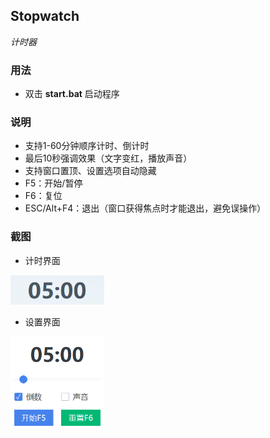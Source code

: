 ## Stopwatch

*计时器*

### 用法

* 双击 **start.bat** 启动程序

### 说明

* 支持1-60分钟顺序计时、倒计时
* 最后10秒强调效果（文字变红，播放声音）
* 支持窗口置顶、设置选项自动隐藏
* F5：开始/暂停
* F6：复位
* ESC/Alt+F4：退出（窗口获得焦点时才能退出，避免误操作）

### 截图

* 计时界面
<img src="res/p1.png" width="150">

* 设置界面
<img src="res/p2.png" width="150">